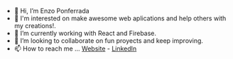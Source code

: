 - 👋 Hi, I’m Enzo Ponferrada
- 👀 I'm interested on make awesome web aplications and help others with my creations!.
- 🌱 I’m currently working with React and Firebase.
- 💞️ I’m looking to collaborate on fun proyects and keep improving.
- 📫 How to reach me ...
  [Website](https://www.enzoponferrada.com.ar) - [LinkedIn](https://www.linkedin.com/in/enzo-ponferrada/)

<!---
enzoponf3/enzoponf3 is a ✨ special ✨ repository because its `README.md` (this file) appears on your GitHub profile.
You can click the Preview link to take a look at your changes.
--->

